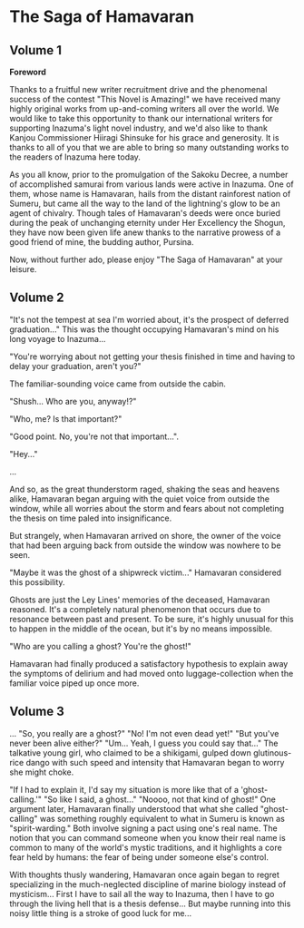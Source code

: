 # The Saga of Hamavaran

## Volume 1

**Foreword**

Thanks to a fruitful new writer recruitment drive and the phenomenal success of the contest "This Novel is Amazing!" we
have received many highly original works from up-and-coming writers all over the world. We would like to take this
opportunity to thank our international writers for supporting Inazuma's light novel industry, and we'd also like to
thank Kanjou Commissioner Hiiragi Shinsuke for his grace and generosity. It is thanks to all of you that we are able to
bring so many outstanding works to the readers of Inazuma here today.

As you all know, prior to the promulgation of the Sakoku Decree, a number of accomplished samurai from various lands
were active in Inazuma. One of them, whose name is Hamavaran, hails from the distant rainforest nation of Sumeru, but
came all the way to the land of the lightning's glow to be an agent of chivalry. Though tales of Hamavaran's deeds were
once buried during the peak of unchanging eternity under Her Excellency the Shogun, they have now been given life anew
thanks to the narrative prowess of a good friend of mine, the budding author, Pursina.

Now, without further ado, please enjoy "The Saga of Hamavaran" at your leisure.

## Volume 2

"It's not the tempest at sea I'm worried about, it's the prospect of deferred graduation..."
This was the thought occupying Hamavaran's mind on his long voyage to Inazuma...

"You're worrying about not getting your thesis finished in time and having to delay your graduation, aren't you?"

The familiar-sounding voice came from outside the cabin.

"Shush... Who are you, anyway!?"

"Who, me? Is that important?"

"Good point. No, you're not that important...".

"Hey..."

...

And so, as the great thunderstorm raged, shaking the seas and heavens alike, Hamavaran began arguing with the quiet
voice from outside the window, while all worries about the storm and fears about not completing the thesis on time paled
into insignificance.

But strangely, when Hamavaran arrived on shore, the owner of the voice that had been arguing back from outside the
window was nowhere to be seen.

"Maybe it was the ghost of a shipwreck victim..."
Hamavaran considered this possibility.

Ghosts are just the Ley Lines' memories of the deceased, Hamavaran reasoned. It's a completely natural phenomenon that
occurs due to resonance between past and present. To be sure, it's highly unusual for this to happen in the middle of
the ocean, but it's by no means impossible.

"Who are you calling a ghost? You're the ghost!"

Hamavaran had finally produced a satisfactory hypothesis to explain
away the symptoms of delirium and had moved onto luggage-collection when the familiar voice piped up once more.

## Volume 3

... "So, you really are a ghost?" "No! I'm not even dead yet!" "But you've never been alive either?" "Um... Yeah, I
guess you could say that..." The talkative young girl, who claimed to be a shikigami, gulped down glutinous-rice dango
with such speed and intensity that Hamavaran began to worry she might choke.

"If I had to explain it, I'd say my situation is more like that of a 'ghost-calling.'" "So like I said, a ghost..."
"Noooo, not that kind of ghost!" One argument later, Hamavaran finally understood that what she called "ghost-calling"
was something roughly equivalent to what in Sumeru is known as "spirit-warding." Both involve signing a pact using one's
real name. The notion that you can command someone when you know their real name is common to many of the world's mystic
traditions, and it highlights a core fear held by humans: the fear of being under someone else's control.

With thoughts thusly wandering, Hamavaran once again began to regret specializing in the much-neglected discipline of
marine biology instead of mysticism... First I have to sail all the way to Inazuma, then I have to go through the living
hell that is a thesis defense... But maybe running into this noisy little thing is a stroke of good luck for me...
